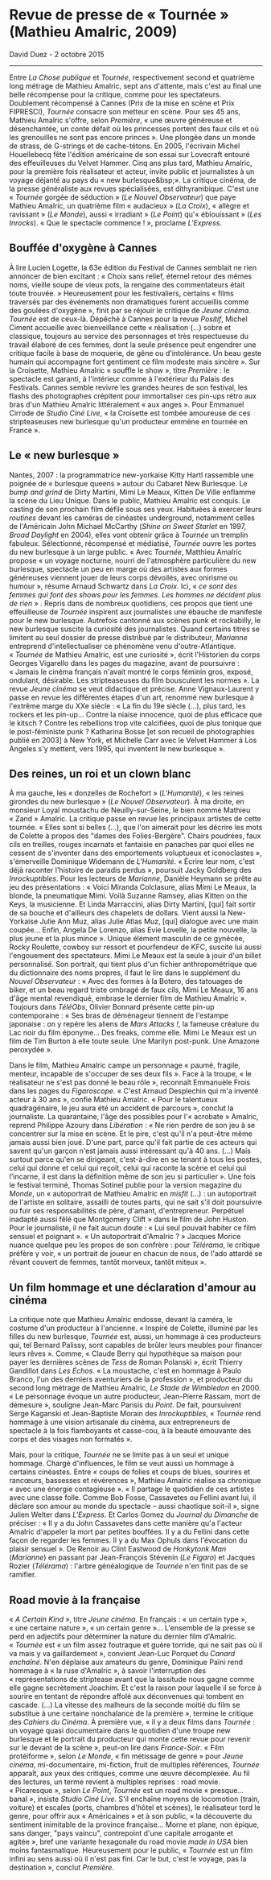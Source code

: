 # Revue de presse de « Tournée » (Mathieu Amalric, 2009)

David Duez - 2 octobre 2015

---

Entre *La Chose publique* et *Tournée*, respectivement second et quatrième long métrage de Mathieu Amalric, sept ans d'attente, mais c'est au final une belle récompense pour la critique, comme pour les spectateurs. Doublement récompensé à Cannes (Prix de la mise en scène et Prix FIPRESCI), *Tournée* consacre son metteur en scène. Pour ses 45 ans, Mathieu Amalric s'offre, selon *Première*, «&nbsp;une œuvre généreuse et désenchantée, un conte défait où les princesses portent des faux cils et où les grenouilles ne sont pas encore princes&nbsp;». Une plongée dans un monde de strass, de G-strings et de cache-tétons. En 2005, l'écrivain Michel Houellebecq fête l'édition américaine de son essai sur Lovecraft entouré des effeuilleuses du Velvet Hammer. Cinq ans plus tard, Mathieu Amalric, pour la première fois réalisateur et acteur, invite public et journalistes à un voyage déjanté au pays du «&nbsp;new burlesque&bsp;». La critique cinéma, de la presse généraliste aux revues spécialisées, est dithyrambique. C'est une «&nbsp;*Tournée* gorgée de séduction&nbsp;» (*Le Nouvel Observateur*) que paye Mathieu Amalric, un quatrième film «&nbsp;audacieux&nbsp;» (*La Croix*), «&nbsp;allègre et ravissant&nbsp;» (*Le Monde*), aussi «&nbsp;irradiant&nbsp;» (*Le Point*) qu'«&nbsp;éblouissant&nbsp;» (*Les Inrocks*). «&nbsp;Que le spectacle commence&nbsp;!&nbsp;», proclame *L'Express*.

## Bouffée d'oxygène à Cannes

À lire Lucien Logette, la 63e édition du Festival de Cannes semblait ne rien annoncer de bien excitant&nbsp;: «&nbsp;Choix sans relief, éternel retour des mêmes noms, vieille soupe de vieux pots, la rengaine des commentateurs était toute trouvée.&nbsp;» Heureusement pour les festivaliers, certains «&nbsp;films traversés par des événements non dramatiques furent accueillis comme des goulées d'oxygène&nbsp;», finit par se réjouir le critique de *Jeune cinéma*. *Tournée* est de ceux-là. Dépêché à Cannes pour la revue *Positif*, Michel Ciment accueille avec bienveillance cette «&nbsp;réalisation (...) sobre et classique, toujours au service des personnages et très respectueuse du travail élaboré de ces femmes, dont la seule présence peut engendrer une critique facile à base de moquerie, de gêne ou d'intolérance. Un beau geste humain qui accompagne fort gentiment ce film modeste mais sincère&nbsp;». Sur la Croisette, Mathieu Amalric «&nbsp;souffle le show&nbsp;», titre *Première*&nbsp;: le spectacle est garanti, à l'intérieur comme à l'extérieur du Palais des Festivals. Cannes semble revivre les grandes heures de son festival, les flashs des photographes crépitent pour immortaliser ces pin-ups rétro aux bras d'un Mathieu Amalric littéralement «&nbsp;aux anges&nbsp;». Pour Emmanuel Cirrode de *Studio Ciné Live*, «&nbsp;la Croisette est tombée amoureuse de ces stripteaseuses new burlesque qu'un producteur emmène en tournée en France&nbsp;».

## Le «&nbsp;new burlesque&nbsp;»

Nantes, 2007&nbsp;: la programmatrice new-yorkaise Kitty Hartl rassemble une poignée de «&nbsp;burlesque queens&nbsp;» autour du Cabaret New Burlesque. Le *bump and grind* de Dirty Martini, Mimi Le Meaux, Kitten De Ville enflamme la scène du Lieu Unique. Dans le public, Mathieu Amalric est conquis. Le casting de son prochain film défile sous ses yeux. Habituées à exercer leurs *routines* devant les caméras de cinéastes underground, notamment celles de l'Américain John Michael McCarthy (*Shine on Sweet Starlet* en 1997, *Broad Daylight* en 2004), elles vont obtenir grâce à *Tournée* un tremplin fabuleux. Sélectionné, récompensé et médiatisé, *Tournée* ouvre les portes du new burlesque à un large public. «&nbsp;Avec *Tournée*, Matthieu Amalric propose «&nbsp;un voyage nocturne, nourri de l'atmosphère particulière du new burlesque, spectacle un peu en marge où des artistes aux formes généreuses viennent jouer de leurs corps dévoilés, avec onirisme ou humour&nbsp;», résume Arnaud Schwartz dans *La Croix.* Ici, «&nbsp;*ce sont des femmes qui font des shows pour les femmes. Les hommes ne décident plus de rien*&nbsp;»&nbsp;. Repris dans de nombreux quotidiens, ces propos que tient une effeuilleuse de *Tournée* inspirent aux journalistes une ébauche de manifeste pour le new burlesque. Autrefois cantonné aux scènes punk et rockabilly, le new burlesque suscite la curiosité des journalistes. Quand certains titres se limitent au seul dossier de presse distribué par le distributeur, *Marianne* entreprend d'intellectualiser ce phénomène venu d'outre-Atlantique. «&nbsp;*Tournée* de Mathieu Amalric, est une curiosité&nbsp;», écrit l'Historien du corps Georges Vigarello dans les pages du magazine, avant de poursuivre&nbsp;: «&nbsp;Jamais le cinéma français n'avait montré le corps féminin gros, exposé, ondulant, désirable. Les stripteaseuses du film bousculent les normes&nbsp;». La revue *Jeune cinéma* se veut didactique et précise. Anne Vignaux-Laurent y passe en revue les différentes étapes d'un art, renommé new burlesque à l'extrême marge du XXe siècle&nbsp;: «&nbsp;La fin du 19e siècle (...), plus tard, les rockers et les pin-up... Contre la niaise innocence, quoi de plus efficace que le kitsch&nbsp;? Contre les rebellions trop vite calcifiées, quoi de plus tonique que le post-féministe punk&nbsp;? Katharina Bosse [et son recueil de photographies publié en 2003] à New York, et Michelle Carr avec le Velvet Hammer à Los Angeles s'y mettent, vers 1995, qui inventent le new burlesque&nbsp;».

## Des reines, un roi et un clown blanc

À ma gauche, les «&nbsp;donzelles de Rochefort&nbsp;» (*L'Humanité*), «&nbsp;les reines girondes du new burlesque&nbsp;» (*Le Nouvel Observateur*). À ma droite, en monsieur Loyal moustachu de Neuilly-sur-Seine, le bien nommé Mathieu «&nbsp;Zand&nbsp;» Amalric. La critique passe en revue les principaux artistes de cette tournée. «&nbsp;Elles sont si belles (...), que l'on aimerait pour les décrire les mots de Colette à propos des "dames des Folies-Bergère". Chairs poudrées, faux cils en treilles, rouges incarnats et fantaisie en panaches par quoi elles ne cessent de s'inventer dans des emportements voluptueux et iconoclastes&nbsp;», s'émerveille Dominique Widemann de *L'Humanité*. «&nbsp;Écrire leur nom, c'est déjà raconter l'histoire de paradis perdus&nbsp;», poursuit Jacky Goldberg des *Inrockuptibles*. Pour les lecteurs de *Marianne*, Danièle Heymann se prête au jeu des présentations&nbsp;: «&nbsp;Voici Miranda Colclasure, alias Mimi Le Meaux, la blonde, la pneumatique Mimi. Voilà Suzanne Ramsey, alias Kitten on the Keys, la musicienne. Et Linda Marraccini, alias Dirty Martini, [qui] fait sortir de sa bouche et d'ailleurs des chapelets de dollars. Vient aussi la New-Yorkaise Julie Ann Muz, alias Julie Atlas Muz, [qui] dialogue avec une main coupée... Enfin, Angela De Lorenzo, alias Evie Lovelle, la petite nouvelle, la plus jeune et la plus mince&nbsp;». Unique élément masculin de ce gynécée, Rocky Roulette, cowboy sur ressort et pourfendeur de KFC, suscite lui aussi l'engouement des spectateurs. Mimi Le Meaux est la seule à jouir d'un billet personnalisé. Son portrait, qui tient plus d'un fichier anthropométrique que du dictionnaire des noms propres, il faut le lire dans le supplément du *Nouvel Observateur*&nbsp;: «&nbsp;Avec des formes à la Botero, des tatouages de biker, et un beau regard triste ombragé de faux cils, Mimi Le Meaux, 16 ans d'âge mental revendiqué, embrase le dernier film de Mathieu Amalric&nbsp;». Toujours dans *TéléObs*, Olivier Bonnard présente cette pin-up contemporaine&nbsp;: «&nbsp;Ses bras de déménageur tiennent de l'estampe japonaise&nbsp;: on y repère les aliens de *Mars Attacks&nbsp;!*, la fameuse créature du Lac noir du film éponyme... Des freaks, comme elle. Mimi Le Meaux est un film de Tim Burton à elle toute seule. Une Marilyn post-punk. Une Amazone peroxydée&nbsp;».

Dans le film, Mathieu Amalric campe un personnage «&nbsp;paumé, fragile, menteur, incapable de s'occuper de ses deux fils&nbsp;». Face à la troupe, «&nbsp;le réalisateur ne s'est pas donné le beau rôle&nbsp;», reconnaît Emmanuèle Frois dans les pages du *Figaroscope*. «&nbsp;C'est Arnaud Desplechin qui m'a inventé acteur à 30 ans&nbsp;», confie Mathieu Amalric. «&nbsp;Pour le talentueux quadragénaire, le jeu aura été un accident de parcours&nbsp;», conclut la journaliste. La quarantaine, l'âge des possibles pour l'«&nbsp;acrobate&nbsp;» Amalric, reprend Philippe Azoury dans *Libération*&nbsp;: «&nbsp;Ne rien perdre de son jeu à se concentrer sur la mise en scène. Et le pire, c'est qu'il n'a peut-être même jamais aussi bien joué. D'une part, parce qu'il fait partie de ces acteurs qui savent qu'un garçon n'est jamais aussi intéressant qu'à 40 ans. (...) Mais surtout parce qu'en se dirigeant, c'est-à-dire en se tenant à tous les postes, celui qui donne et celui qui reçoit, celui qui raconte la scène et celui qui l'incarne, il est dans la définition même de son jeu si particulier&nbsp;». Une fois le festival terminé, Thomas Sotinel publie pour la version magazine du *Monde*, un «&nbsp;autoportrait de Mathieu Amalric en *misfit* (...)&nbsp;: un autoportrait de l'artiste en solitaire, assailli de toutes parts, qui ne sait s'il doit poursuivre ou fuir ses responsabilités de père, d'amant, d'entrepreneur. Perpétuel inadapté aussi fêlé que Montgomery Clift&nbsp;» dans le film de John Huston. Pour le journaliste, il ne fait aucun doute&nbsp;: «&nbsp;Lui seul pouvait habiter ce film sensuel et poignant&nbsp;». «&nbsp;Un autoportrait d'Amalric&nbsp;?&nbsp;» Jacques Morice nuance quelque peu les propos de son confrère&nbsp;: pour *Télérama*, le critique préfère y voir, «&nbsp;un portrait de joueur en chacun de nous, de l'ado attardé se rêvant couvert de femmes, tantôt morveux, tantôt miteux&nbsp;».

## Un film hommage et une déclaration d'amour au cinéma

La critique note que Mathieu Amalric endosse, devant la caméra, le costume d'un producteur à l'ancienne. «&nbsp;Inspiré de Colette, illuminé par les filles du new burlesque, *Tournée* est, aussi, un hommage à ces producteurs qui, tel Bernard Palissy, sont capables de brûler leurs meubles pour financer leurs rêves&nbsp;». Comme, «&nbsp;Claude Berry qui hypothèque sa maison pour payer les dernières scènes de *Tess* de Roman Polanski&nbsp;», écrit Thierry Gandillot dans *Les Échos*. «&nbsp;La moustache, c'est en hommage à Paulo Branco, l'un des derniers aventuriers de la profession&nbsp;», et producteur du second long métrage de Mathieu Amalric, *Le Stade de Wimbledon* en 2000. «&nbsp;Le personnage évoque un autre producteur, Jean-Pierre Rassam, mort de démesure&nbsp;», souligne Jean-Marc Parisis du *Point*. De fait, poursuivent Serge Kaganski et Jean-Baptiste Morain des *Inrockuptibles*, «&nbsp;*Tournée* rend hommage à une vision artisanale du cinéma, aux entrepreneurs de spectacle à la fois flamboyants et casse-cou, à la beauté émouvante des corps et des visages non formatés&nbsp;».

Mais, pour la critique, *Tournée* ne se limite pas à un seul et unique hommage. Chargé d'influences, le film se veut aussi un hommage à certains cinéastes. Entre «&nbsp;coups de folies et coups de blues, sourires et rancœurs, bassesses et révérences&nbsp;», Mathieu Amalric réalise sa chronique «&nbsp;avec une énergie contagieuse&nbsp;». «&nbsp;Il partage le quotidien de ces artistes avec une classe folle. Comme Bob Fosse, Cassavetes ou Fellini avant lui, il déclare son amour au monde du spectacle –&nbsp;aussi chaotique soit-il&nbsp;», signe Julien Welter dans *L'Express*. Et Carlos Gomez du *Journal du Dimanche* de préciser&nbsp;: «&nbsp;Il y a du John Cassavetes dans cette manière qu'a l'acteur Amalric d'appeler la mort par petites bouffées. Il y a du Fellini dans cette façon de regarder les femmes. Il y a du Max Ophuls dans l'évocation du plaisir sensuel&nbsp;». De Renoir au Clint Eastwood de *Honkytonk Man* (*Marianne*) en passant par Jean-François Stévenin (*Le Figaro*) et Jacques Rozier (*Télérama*)&nbsp;: l'arbre généalogique de *Tournée* n'en finit pas de se ramifier.

## Road movie à la française

«&nbsp;*A Certain Kind*&nbsp;», titre *Jeune cinéma*. En français&nbsp;: «&nbsp;un certain type&nbsp;», «&nbsp;une certaine nature&nbsp;», «&nbsp;un certain genre&nbsp;»... L'ensemble de la presse se perd en adjectifs pour déterminer la nature du dernier film d'Amalric. «&nbsp;*Tournée* est «&nbsp;un film assez foutraque et guère torride, qui ne sait pas où il va mais y va gaillardement&nbsp;», convient Jean-Luc Porquet du *Canard enchaîné*. N'en déplaise aux amateurs du genre, Dominique Païni rend hommage à «&nbsp;la ruse d'Amalric&nbsp;», à savoir l'interruption des «&nbsp;représentations de striptease avant que la lassitude nous gagne comme elle gagne secrètement Joachim. Et c'est la raison pour laquelle il se force à sourire en tentant de répondre affolé aux déconvenues qui tombent en cascade. (...) La vitesse des malheurs de la seconde moitié du film se substitue à une certaine nonchalance de la première&nbsp;», termine le critique des *Cahiers du Cinéma*. À première vue, «&nbsp;il y a deux films dans *Tournée*&nbsp;: un voyage quasi documentaire dans le quotidien d'une troupe new burlesque et le portrait du producteur qui monte cette revue pour revenir sur le devant de la scène&nbsp;», peut-on lire dans *France-Soir*. «&nbsp;Film protéiforme&nbsp;», selon *Le Monde*, «&nbsp;fin métissage de genre&nbsp;» pour *Jeune cinéma*, mi-documentaire, mi-fiction, fruit de multiples références, *Tournée* apparaît, aux yeux des critiques, comme une œuvre décomplexée. Au fil des lectures, un terme revient à multiples reprises&nbsp;: road movie. «&nbsp;Picaresque&nbsp;», selon *Le Point*, *Tournée* est un road movie «&nbsp;presque... banal&nbsp;», insiste *Studio Ciné Live*. S'il enchaîne moyens de locomotion (train, voiture) et escales (ports, chambres d'hôtel et scènes), le réalisateur tord le genre, pour offrir aux «&nbsp;Américaines&nbsp;» et à son public, «&nbsp;la découverte du sentiment inimitable de la province française... Morne et plane, non épique, sans danger, "pays vaincu", contrepoint d'une capitale arrogante et agitée&nbsp;», bref une variante hexagonale du road movie *made in USA* bien moins fantasmatique. Heureusement pour le public, «&nbsp;*Tournée* est un film infini au sens aussi où il n'est pas fini. Car le but, c'est le voyage, pas la destination&nbsp;», conclut *Première*.
